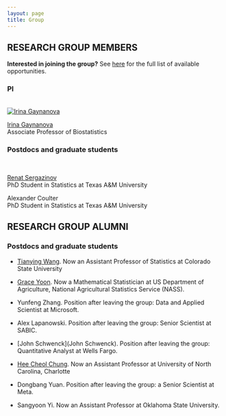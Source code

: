 ```yaml
---
layout: page
title: Group
---
```


## RESEARCH GROUP MEMBERS

**Interested in joining the group?** <!--I am currently hiring a [postdoc](https://irinagain.github.io/postdoc).--> See [here](https://irinagain.github.io/groupjoin) for the full list of available opportunities.

### PI	

<div class="container">
<div class="row">&nbsp;</div>

<div class="row">
	<div class="col-md-3"><a class="thumb" href="#">
		<img src="https://irinagain.github.io/img/IMG_3442.jpg" class="img-responsive" alt="Irina Gaynanova" /></a>
	</div>
	<div class="col-md-6">
		<p> <a href="https://irinagain.github.io"> Irina Gaynanova </a> <br>
		Associate Professor of Biostatistics </p>
	</div>
</div>


</div>

<!-- [](img/IMG_3442.jpg) Irina Gaynanova -->

### Postdocs and graduate students

<div class="container">
<div class="row">&nbsp;</div>



<div class="row">
	<div class="col-md-6">
		<p> <a href="https://mrsergazinov.github.io/"> Renat Sergazinov </a> <br>
		PhD Student in Statistics at Texas A&M University	</p>
	</div>
</div>

<div class="row">
	<div class="col-md-6">
		<p> Alexander Coulter  <br>
		PhD Student in Statistics at Texas A&M University	</p>
	</div>
</div>


</div>

<!--

### Undergraduate students (through [Aggie Research Program](https://aggieresearch.tamu.edu))

* Elizabeth Chun (BMCB)
-->


## RESEARCH GROUP ALUMNI

### Postdocs and graduate students 

* [Tianying Wang](https://tianyingw.github.io). Now an Assistant Professor of Statistics at Colorado State University

* [Grace Yoon](http://www.stat.tamu.edu/~gyoon/). Now a Mathematical Statistician at US Department of Agriculture, National Agricultural Statistics Service (NASS).

* Yunfeng Zhang. Position after leaving the group: Data and Applied Scientist at Microsoft.

* Alex Lapanowski. Position after leaving the group: Senior Scientist at SABIC.

* [John Schwenck](John Schwenck). Position after leaving the group: Quantitative Analyst at Wells Fargo.

* [Hee Cheol Chung](https://heech31.github.io). Now an Assistant Professor at University of North Carolina, Charlotte

* Dongbang Yuan. Position after leaving the group: a Senior Scientist at Meta.

* Sangyoon Yi. Now an Assistant Professor at Oklahoma State University.

<!--
### Undergraduate students 

Steven Broll (STAT), David Buchanan (STAT), Nathaniel Fernandez (ENGE), Marielle Hicban (BMEN), Nicholas Kasman (ENGE), Devon Maywald (APMS),Mary Martin (STAT), Ashok Meyyappan (SPSC), Nhan Nguyen (ENGE), Pratik Patel (STAT), Kyle Schichl (STAT), Sangaman Senthil (INEN), Jung Hoon Seo (CPSC), Johnathan Shih (STAT), Eric Wang (ENGE), Yixin Zhang (STAT)
-->



